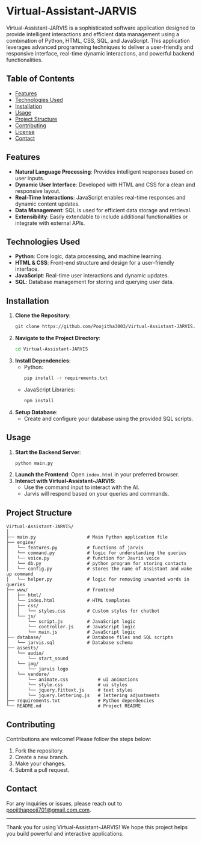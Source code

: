 # Virtual-Assistant-JARVIS

Virtual-Assistant-JARVIS is a sophisticated software application designed to provide intelligent interactions and efficient data management using a combination of Python, HTML, CSS, SQL, and JavaScript. This application leverages advanced programming techniques to deliver a user-friendly and responsive interface, real-time dynamic interactions, and powerful backend functionalities.

## Table of Contents

- [Features](#features)
- [Technologies Used](#technologies-used)
- [Installation](#installation)
- [Usage](#usage)
- [Project Structure](#project-structure)
- [Contributing](#contributing)
- [License](#license)
- [Contact](#contact)

## Features

- **Natural Language Processing**: Provides intelligent responses based on user inputs.
- **Dynamic User Interface**: Developed with HTML and CSS for a clean and responsive layout.
- **Real-Time Interactions**: JavaScript enables real-time responses and dynamic content updates.
- **Data Management**: SQL is used for efficient data storage and retrieval.
- **Extensibility**: Easily extendable to include additional functionalities or integrate with external APIs.

## Technologies Used

- **Python**: Core logic, data processing, and machine learning.
- **HTML & CSS**: Front-end structure and design for a user-friendly interface.
- **JavaScript**: Real-time user interactions and dynamic updates.
- **SQL**: Database management for storing and querying user data.

## Installation

1. **Clone the Repository**:
   ```bash
   git clone https://github.com/Poojitha3003/Virtual-Assistant-JARVIS.git
   ```
2. **Navigate to the Project Directory**:
   ```bash
   cd Virtual-Assistant-JARVIS
   ```
3. **Install Dependencies**:
   - Python:
     ```bash
     pip install -r requirements.txt
     ```
   - JavaScript Libraries:
     ```bash
     npm install
     ```
4. **Setup Database**:
   - Create and configure your database using the provided SQL scripts.

## Usage

1. **Start the Backend Server**:
   ```bash
   python main.py
   ```
2. **Launch the Frontend**:
   Open `index.html` in your preferred browser.
3. **Interact with Virtual-Assistant-JARVIS**:
   - Use the command input to interact with the AI.
   - Jarvis will respond based on your queries and commands.

## Project Structure

```
Virtual-Assistant-JARVIS/
│
├── main.py                   # Main Python application file
├── engine/               
│   └── features.py           # functions of jarvis
│   └── command.py            # logic for understanding the queries
│   └── voice.py              # function for Javris voice
│   └── db.py                 # python program for storing contacts
│   └── config.py             # stores the name of Assistant and wake up command
│   └── helper.py             # logic for removing unwanted words in queries
├── www/                      # frontend
│   ├── html/
│   └── index.html            # HTML templates
│   ├── css/
│   │   └── styles.css        # Custom styles for chatbot
│   └── js/
│       └── script.js         # JavaScript logic
│       └── controller.js     # JavaScript logic
│       └── main.js           # JavaScript logic
├── database/                 # Database files and SQL scripts
│   └── jarvis.sql            # Database schema
├── assests/              
│   └── audio/
│       └── start_sound
│   └── img/
│       └── jarvis logo
│   └── vendore/
│       └── animate.css           # ui animations
│       └── style.css             # ui styles
│       └── jquery.fittext.js     # text styles
│       └── jquery.lettering.js   # lettering adjustments
├── requirements.txt              # Python dependencies
└── README.md                     # Project README
```

## Contributing

Contributions are welcome! Please follow the steps below:

1. Fork the repository.
2. Create a new branch.
3. Make your changes.
4. Submit a pull request.

## Contact

For any inquiries or issues, please reach out to [poojithapooji701@gmail.com.com](mailto:poojithapooji701@gmail.com).

---

Thank you for using Virtual-Assistant-JARVIS! We hope this project helps you build powerful and interactive applications.
